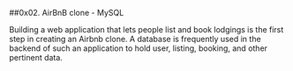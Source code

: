 ##0x02. AirBnB clone - MySQL

Building a web application that lets people list and book lodgings is 
the first step in creating an Airbnb clone. A database is frequently 
used in the backend of such an application to hold user, listing,
booking, and other pertinent data. 
